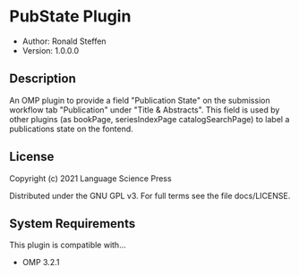 # PubState Plugin

- Author: Ronald Steffen
- Version: 1.0.0.0

## Description

An OMP plugin to provide a field "Publication State" on the submission workflow tab "Publication" under "Title & Abstracts". This field is used by other plugins (as bookPage, seriesIndexPage catalogSearchPage) to label a publications state on the fontend.

## License

Copyright (c) 2021 Language Science Press

Distributed under the GNU GPL v3. For full terms see the file docs/LICENSE.

## System Requirements

This plugin is compatible with...

- OMP 3.2.1
